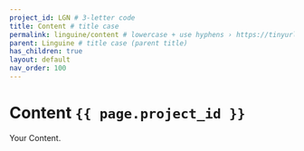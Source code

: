 ```yaml
---
project_id: LGN # 3-letter code
title: Content # title case
permalink: linguine/content # lowercase + use hyphens › https://tinyurl.com/27kmc4rb
parent: Linguine # title case (parent title)
has_children: true
layout: default
nav_order: 100
---
```



# Content `{{ page.project_id }}`

Your Content.
